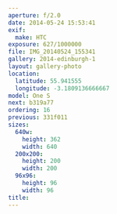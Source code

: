 ```yaml
---
aperture: f/2.0
date: 2014-05-24 15:53:41
exif:
  make: HTC
exposure: 627/1000000
file: IMG_20140524_155341
gallery: 2014-edinburgh-1
layout: gallery-photo
location:
  latitude: 55.941555
  longitude: -3.1809136666667
model: One S
next: b319a77
ordering: 16
previous: 331f011
sizes:
  640w:
    height: 362
    width: 640
  200x200:
    height: 200
    width: 200
  96x96:
    height: 96
    width: 96
title: 
---
```

